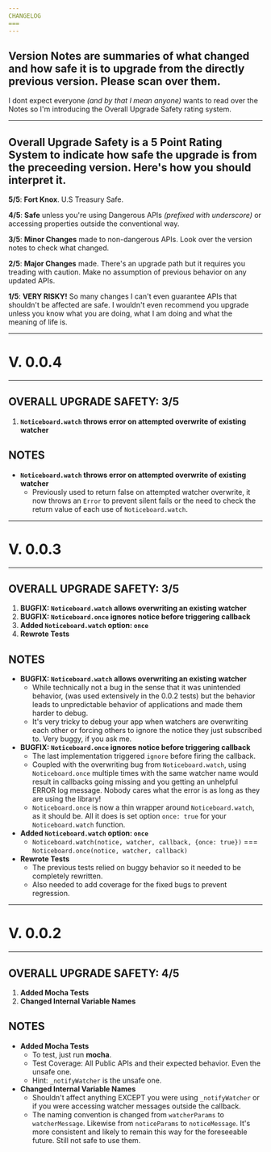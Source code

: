 ```yaml
---
CHANGELOG
===
---
```


Version Notes are summaries of what changed and how safe it is to upgrade from the directly previous version. Please scan over them. 
-
I dont expect everyone *(and by that I mean anyone)* wants to read over the Notes so I'm introducing the Overall Upgrade Safety rating system.

---
Overall Upgrade Safety is a 5 Point Rating System to indicate how safe the upgrade is from the preceeding version. Here's how you should interpret it.
-
**5/5**: **Fort Knox**. U.S Treasury Safe.

**4/5**: **Safe** unless you're using Dangerous APIs *(prefixed with underscore)* or accessing properties outside the conventional way.

**3/5**: **Minor Changes** made to non-dangerous APIs. Look over the version notes to check what changed. 

**2/5**: **Major Changes** made. There's an upgrade path but it requires you treading with caution. Make no assumption of previous behavior on any updated APIs.

**1/5**: **VERY RISKY!** So many changes I can't even guarantee APIs that shouldn't be affected are safe. I wouldn't even recommend you upgrade unless you know what you are doing, what I am doing and what the meaning of life is. 

---
V. 0.0.4
===
---
OVERALL UPGRADE SAFETY: 3/5
---
1. **`Noticeboard.watch` throws error on attempted overwrite of existing watcher**

**NOTES**
-
- **`Noticeboard.watch` throws error on attempted overwrite of existing watcher**
	- Previously used to return false on attempted watcher overwrite, it now throws an `Error` to prevent silent fails or the need to check the return value of each use of `Noticeboard.watch`.  

---
V. 0.0.3
===
---
OVERALL UPGRADE SAFETY: 3/5
---
1. **BUGFIX: `Noticeboard.watch` allows overwriting an existing watcher**
2. **BUGFIX: `Noticeboard.once` ignores notice before triggering callback**
3. **Added `Noticeboard.watch` option: `once`**
4. **Rewrote Tests**

**NOTES**
-
- **BUGFIX: `Noticeboard.watch` allows overwriting an existing watcher**
	- While technically not a bug in the sense that it was unintended behavior, (was used extensively in the 0.0.2 tests) but the behavior leads to unpredictable behavior of applications and made them harder to debug.
	- It's very tricky to debug your app when watchers are overwriting each other or forcing others to ignore the notice they just subscribed to. Very buggy, if you ask me.    
- **BUGFIX: `Noticeboard.once` ignores notice before triggering callback**
	- The last implementation triggered `ignore` before firing the callback.
	- Coupled with the overwriting bug from `Noticeboard.watch`, using `Noticeboard.once` multiple times with the same watcher name would result in callbacks going missing and you getting an unhelpful ERROR log message. Nobody cares what the error is as long as they are using the library!
	- `Noticeboard.once` is now a thin wrapper around `Noticeboard.watch`, as it should be. All it does is set option `once: true` for your `Noticeboard.watch` function. 
- **Added `Noticeboard.watch` option: `once`**
	- `Noticeboard.watch(notice, watcher, callback, {once: true})` === `Noticeboard.once(notice, watcher, callback)`
- **Rewrote Tests**
	- The previous tests relied on buggy behavior so it needed to be completely rewritten.
	- Also needed to add coverage for the fixed bugs to prevent regression.    

---
V. 0.0.2
===
---
OVERALL UPGRADE SAFETY: 4/5
---
1. **Added Mocha Tests**
2. **Changed Internal Variable Names**

**NOTES**
-
- **Added Mocha Tests**
	- To test, just run **mocha**.
	- Test Coverage: All Public APIs and their expected behavior. Even the unsafe one. 
	- Hint: `_notifyWatcher` is the unsafe one.
- **Changed Internal Variable Names**
	- Shouldn't affect anything EXCEPT you were using `_notifyWatcher` or if you were accessing watcher messages outside the callback. 
	- The naming convention is changed from `watcherParams` to `watcherMessage`. Likewise from `noticeParams` to `noticeMessage`. It's more consistent and likely to remain this way for the foreseeable future. Still not safe to use them.